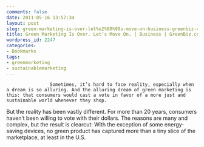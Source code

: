 ```yaml
---
comments: false
date: 2011-05-16 13:57:34
layout: post
slug: green-marketing-is-over-let%e2%80%99s-move-on-business-greenbiz-com
title: Green Marketing Is Over. Let’s Move On. | Business | GreenBiz.com
wordpress_id: 2247
categories:
- Bookmarks
tags:
- greenmarketing
- sustainablemarketing
---
```



                
                    Sometimes, it’s hard to face reality, especially when a dream is so alluring. And the alluring dream of green marketing is this: that consumers would cast a vote in favor of a more just and sustainable world whenever they shop.
But the reality has been vastly different. For more than 20 years, consumers haven’t been willing to vote with their dollars. The reasons are many and complex, but the result is clearcut: With the exception of some energy-saving devices, no green product has captured more than a tiny slice of the marketplace, at least in the U.S.
                
            
